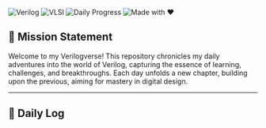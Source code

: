 ![Verilog](https://img.shields.io/badge/Language-Verilog-blue.svg)
![VLSI](https://img.shields.io/badge/Field-VLSI-orange)
![Daily Progress](https://img.shields.io/badge/Progress-Day--1-green)
![Made with ❤️](https://img.shields.io/badge/Made%20with-%E2%9D%A4-red)
## 🚀 Mission Statement

Welcome to my Verilogverse! This repository chronicles my daily adventures into the world of Verilog, capturing the essence of learning, challenges, and breakthroughs. Each day unfolds a new chapter, building upon the previous, aiming for mastery in digital design.

---

## 📅 Daily Log
